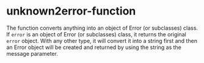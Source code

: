 # unknown2error-function
The function converts anything into an object of Error (or subclasses) class. If `error` is an object of Error (or subclasses) class, it returns the original `error` object. With any other type, it will convert it into a string first and then an Error object will be created and returned by using the string as the message parameter.
